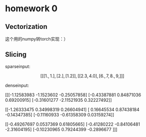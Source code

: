 # homework 0

## Vectorization

这个用的numpy转torch实现：）

## Slicing

sparseinput:

$$[
   [
        [1., 1.],
        [2.],
        [1.2]
    ],
    [
        [2.3, 4.0],
        [6., 7,8., 9,]
    ]
]$$

denseinput:

[[[-1.12583983 -1.1523602  -0.25057858]
  [-0.43387881  0.84871036  0.69200915]
  [-0.31601277 -2.11521935  0.32227492]]

 [[-1.26333475  0.34998319  0.26604941]
  [ 0.16645534  0.87438184 -0.14347385]
  [-0.11160933 -0.61358309  0.03159274]]

 [[-0.49267697  0.0537369   0.61805665]
  [-0.41280222 -0.84106481 -2.31604195]
  [-0.10230965  0.79244399 -0.2896677 ]]]